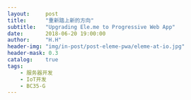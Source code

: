 ```yaml
---
layout:     post
title:      "重新踏上新的方向"
subtitle:   "Upgrading Ele.me to Progressive Web App"
date:       2018-06-20 19:00:00
author:     "H.H"
header-img: "img/in-post/post-eleme-pwa/eleme-at-io.jpg"
header-mask: 0.3
catalog:    true
tags:
    - 服务器开发
    - IoT开发
    - BC35-G
---
```



